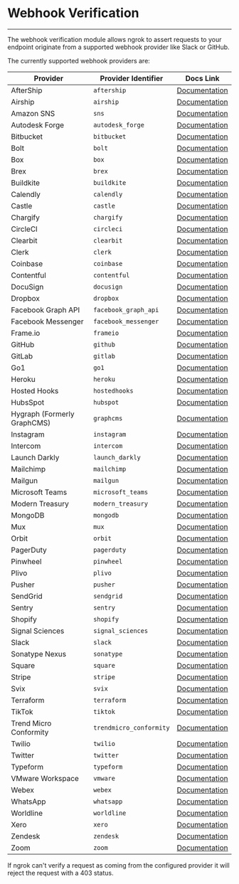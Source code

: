 # Webhook Verification
------------

The webhook verification module allows ngrok to assert requests to your endpoint originate from a supported webhook provider like Slack or GitHub.

The currently supported webhook providers are:

| Provider | Provider Identifier | Docs Link |
| --- | --- | --- |
| AfterShip | `aftership` | [Documentation](https://ngrok.com/docs/integrations/aftership/webhooks/) |
| Airship | `airship` | [Documentation](https://ngrok.com/docs/integrations/airship/webhooks/) |
| Amazon SNS | `sns` | [Documentation](https://ngrok.com/docs/integrations/amazonsns/webhooks/) |
| Autodesk Forge | `autodesk_forge` | [Documentation](https://ngrok.com/docs/integrations/autodesk/webhooks/) |
| Bitbucket | `bitbucket` | [Documentation](https://ngrok.com/docs/integrations/bitbucket/webhooks/) |
| Bolt | `bolt` | [Documentation](https://help.bolt.com/developers/guides/webhooks/hook-verification/) |
| Box | `box` | [Documentation](https://ngrok.com/docs/integrations/box/webhooks/) |
| Brex | `brex` | [Documentation](https://ngrok.com/docs/integrations/brex/webhooks/) |
| Buildkite | `buildkite` | [Documentation](https://ngrok.com/docs/integrations/buildkite/webhooks/) |
| Calendly | `calendly` | [Documentation](https://ngrok.com/docs/integrations/calendly/webhooks/) |
| Castle | `castle` | [Documentation](https://ngrok.com/docs/integrations/castle/webhooks/) |
| Chargify | `chargify` | [Documentation](https://ngrok.com/docs/integrations/chargify/webhooks/) |
| CircleCI | `circleci` | [Documentation](https://ngrok.com/docs/integrations/circleci/webhooks/) |
| Clearbit | `clearbit` | [Documentation](https://dashboard.clearbit.com/docs#webhooks-securing-webhooks) |
| Clerk | `clerk` | [Documentation](https://ngrok.com/docs/integrations/clerk/webhooks/) |
| Coinbase | `coinbase` | [Documentation](https://ngrok.com/docs/integrations/coinbase/webhooks/) |
| Contentful | `contentful` | [Documentation](https://ngrok.com/docs/integrations/contentful/webhooks/) |
| DocuSign | `docusign` | [Documentation](https://ngrok.com/docs/integrations/docusign/webhooks/) |
| Dropbox | `dropbox` | [Documentation](https://ngrok.com/docs/integrations/dropbox/webhooks/) |
| Facebook Graph API | `facebook_graph_api` | [Documentation](https://ngrok.com/docs/integrations/facebook/webhooks/) |
| Facebook Messenger | `facebook_messenger` | [Documentation](https://ngrok.com/docs/integrations/facebook-messenger/webhooks/) |
| Frame.io | `frameio` | [Documentation](https://ngrok.com/docs/integrations/frameio/webhooks/) |
| GitHub | `github` | [Documentation](https://ngrok.com/docs/integrations/github/webhooks/) |
| GitLab | `gitlab` | [Documentation](https://ngrok.com/docs/integrations/gitlab/webhooks/) |
| Go1 | `go1` | [Documentation](https://www.go1.com/developers/partners/concepts/webhook-signature-authentification) |
| Heroku | `heroku` | [Documentation](https://ngrok.com/docs/integrations/heroku/webhooks/) |
| Hosted Hooks | `hostedhooks` | [Documentation](https://ngrok.com/docs/integrations/hostedhooks/webhooks/) |
| HubsSpot | `hubspot` | [Documentation](https://ngrok.com/docs/integrations/hubspot/webhooks/) |
| Hygraph (Formerly GraphCMS) | `graphcms` | [Documentation](https://ngrok.com/docs/integrations/hygraph/webhooks/) |
| Instagram | `instagram` | [Documentation](https://ngrok.com/docs/integrations/instagram/webhooks/) |
| Intercom | `intercom` | [Documentation](https://ngrok.com/docs/integrations/intercom/webhooks/) |
| Launch Darkly | `launch_darkly` | [Documentation](https://ngrok.com/docs/integrations/launchdarkly/webhooks/) |
| Mailchimp | `mailchimp` | [Documentation](https://ngrok.com/docs/integrations/mailchimp/webhooks/) |
| Mailgun | `mailgun` | [Documentation](https://ngrok.com/docs/integrations/mailgun/webhooks/) |
| Microsoft Teams | `microsoft_teams` | [Documentation](https://ngrok.com/docs/integrations/teams/webhooks/) |
| Modern Treasury | `modern_treasury` | [Documentation](https://ngrok.com/docs/integrations/modern-treasury/webhooks/) |
| MongoDB | `mongodb` | [Documentation](https://www.mongodb.com/docs/realm/endpoints/#payload-signature-verification) |
| Mux | `mux` | [Documentation](https://ngrok.com/docs/integrations/mux/webhooks/) |
| Orbit | `orbit` | [Documentation](https://ngrok.com/docs/integrations/orbit/webhooks/) |
| PagerDuty | `pagerduty` | [Documentation](https://ngrok.com/docs/integrations/pagerduty/webhooks/) |
| Pinwheel | `pinwheel` | [Documentation](https://ngrok.com/docs/integrations/pinwheel/webhooks/) |
| Plivo | `plivo` | [Documentation](https://www.plivo.com/docs/sms/concepts/signature-validation) |
| Pusher | `pusher` | [Documentation](https://ngrok.com/docs/integrations/pusher/webhooks/) |
| SendGrid | `sendgrid` | [Documentation](https://ngrok.com/docs/integrations/sendgrid/webhooks/) |
| Sentry | `sentry` | [Documentation](https://ngrok.com/docs/integrations/sentry/webhooks/) |
| Shopify | `shopify` | [Documentation](https://ngrok.com/docs/integrations/shopify/webhooks/) | 
| Signal Sciences | `signal_sciences` | [Documentation](https://ngrok.com/docs/integrations/signalsciences/webhooks/) |
| Slack | `slack` | [Documentation](https://ngrok.com/docs/integrations/slack/webhooks/) |
| Sonatype Nexus | `sonatype` | [Documentation](https://ngrok.com/docs/integrations/sonatype-nexus/webhooks/) |
| Square | `square` | [Documentation](https://ngrok.com/docs/integrations/square/webhooks/) |
| Stripe | `stripe` | [Documentation](https://ngrok.com/docs/integrations/stripe/webhooks/) |
| Svix | `svix` | [Documentation](https://ngrok.com/docs/integrations/svix/webhooks/) |
| Terraform | `terraform` | [Documentation](https://www.terraform.io/cloud-docs/api-docs/notification-configurations#notification-authenticity) |
| TikTok | `tiktok` | [Documentation](https://ngrok.com/docs/integrations/tiktok/webhooks/) |
| Trend Micro Conformity | `trendmicro_conformity` | [Documentation](https://ngrok.com/docs/integrations/trendmicro/webhooks/) |
| Twilio | `twilio` | [Documentation](https://ngrok.com/docs/integrations/twilio/webhooks/) |
| Twitter | `twitter` | [Documentation](https://developer.twitter.com/en/docs/twitter-api/enterprise/account-activity-api/guides/securing-webhooks) |
| Typeform | `typeform` | [Documentation](https://ngrok.com/docs/integrations/typeform/webhooks/) |
| VMware Workspace | `vmware` | [Documentation](https://ngrok.com/docs/integrations/vmware/webhooks/) |
| Webex | `webex` | [Documentation](https://ngrok.com/docs/integrations/webex/webhooks/) |
| WhatsApp | `whatsapp` | [Documentation](https://ngrok.com/docs/integrations/whatsapp/webhooks/) |
| Worldline | `worldline` | [Documentation](https://epayments.developer-ingenico.com/documentation/webhooks/) |
| Xero | `xero` | [Documentation](https://ngrok.com/docs/integrations/xero/webhooks/) |
| Zendesk | `zendesk` | [Documentation](https://ngrok.com/docs/integrations/zendesk/webhooks/) |
| Zoom | `zoom` | [Documentation](https://ngrok.com/docs/integrations/zoom/webhooks/) |

If ngrok can't verify a request as coming from the configured provider it will reject the request with a 403 status.
